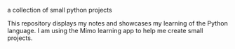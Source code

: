 a collection of small python projects

This repository displays my notes and showcases my learning of the Python language. I am using the Mimo learning app to help me create small projects.
